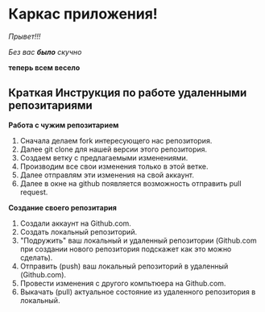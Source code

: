 # Каркас приложения!

_Прывет!!!_

*Без вас __было__ скучно*

__теперь всем весело__

## Краткая Инструкция по работе удаленными репозитариями

**Работа с чужим репозитарием**
1. Сначала делаем fork интересующего нас репозитория.
2. Далее git clone для нашей версии этого репозитория.
3. Создаем ветку с предлагаемыми изменениями.
4. Производим все свои изменения только в этой ветке.
5. Далее отправлям эти изменения на свой аккаунт.
6. Далее в окне на github появляется возможность отправить pull request.

**Создание своего репозитария**
1. Создали аккаунт на Github.com.
2. Создать локальный репозиторий.
3. "Подружить" ваш локальный и удаленный репозитории (Github.com при создании нового репозитория подскажет как это можно сделать).
4. Отправить (push) ваш локальный репозиторий в удаленный (Github.com).
5. Провести изменения с другого компьтюера на Github.com.
6. Выкачать (pull) актуальное состояние из удаленного репозитория в локальный.